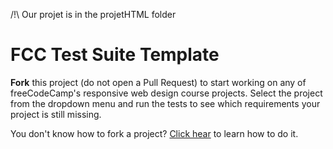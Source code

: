 /!\ Our projet is in the projetHTML folder
# FCC Test Suite Template

**Fork** this project (do not open a Pull Request) to start working on any of freeCodeCamp's responsive web design course projects. Select the project from the dropdown menu and run the tests to see which requirements your project is still missing.

You don't know how to fork a project? [Click hear](https://help.github.com/articles/fork-a-repo/) to learn how to do it.
